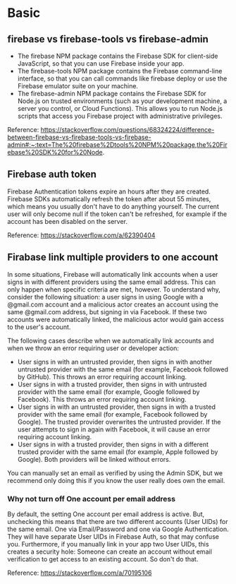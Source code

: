 # Basic

## firebase vs firebase-tools vs firebase-admin

- The firebase NPM package contains the Firebase SDK for client-side JavaScript, so that you can use Firebase inside your app.
- The firebase-tools NPM package contains the Firebase command-line interface, so that you can call commands like firebase deploy or use the Firebase emulator suite on your machine.
- The firebase-admin NPM package contains the Firebase SDK for Node.js on trusted environments (such as your development machine, a server you control, or Cloud Functions). This allows you to run Node.js scripts that access you Firebase project with administrative privileges.

Reference: https://stackoverflow.com/questions/68324224/difference-between-firebase-vs-firebase-tools-vs-firebase-admin#:~:text=The%20firebase%2Dtools%20NPM%20package,the%20Firebase%20SDK%20for%20Node.

## Firebase auth token

Firebase Authentication tokens expire an hours after they are created. Firebase SDKs automatically refresh the token after about 55 minutes, which means you usually don't have to do anything yourself. The current user will only become null if the token can't be refreshed, for example if the account has been disabled on the server.

Reference: https://stackoverflow.com/a/62390404

## Firabase link multiple providers to one account

In some situations, Firebase will automatically link accounts when a user signs in with different providers using the same email address. This can only happen when specific criteria are met, however. To understand why, consider the following situation: a user signs in using Google with a @gmail.com account and a malicious actor creates an account using the same @gmail.com address, but signing in via Facebook. If these two accounts were automatically linked, the malicious actor would gain access to the user's account.

The following cases describe when we automatically link accounts and when we throw an error requiring user or developer action:

- User signs in with an untrusted provider, then signs in with another untrusted provider with the same email (for example, Facebook followed by GitHub). This throws an error requiring account linking.
- User signs in with a trusted provider, then signs in with untrusted provider with the same email (for example, Google followed by Facebook). This throws an error requiring account linking.
- User signs in with an untrusted provider, then signs in with a trusted provider with the same email (for example, Facebook followed by Google). The trusted provider overwrites the untrusted provider. If the user attempts to sign in again with Facebook, it will cause an error requiring account linking.
- User signs in with a trusted provider, then signs in with a different trusted provider with the same email (for example, Apple followed by Google). Both providers will be linked without errors.

You can manually set an email as verified by using the Admin SDK, but we recommend only doing this if you know the user really does own the email.

### Why not turn off One account per email address

By default, the setting One account per email address is active. But, unchecking this means that there are two different accounts (User UIDs) for the same email. One via Email/Password and one via Google Authentication. They will have separate User UIDs in Firebase Auth, so that may confuse you. Furthermore, if you manually link in your app two User UIDs, this creates a security hole: Someone can create an account without email verification to get access to an existing account. So don't do that.

Reference: https://stackoverflow.com/a/70195106
